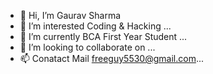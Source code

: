 - 👋 Hi, I’m Gaurav Sharma
- 👀 I’m interested Coding & Hacking ...
- 🌱 I’m currently BCA First Year Student ...
- 💞️ I’m looking to collaborate on ...
- 📫 Conatact Mail freeguy5530@gmail.com...

<!---
IsmartGaurav/IsmartGaurav is a ✨ special ✨ repository because its `README.md` (this file) appears on your GitHub profile.
You can click the Preview link to take a look at your changes.
--->
